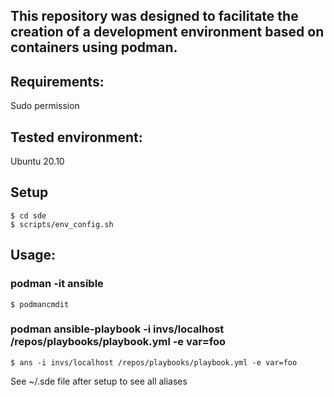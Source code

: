 
## This repository was designed to facilitate the creation of a development environment based on containers using podman.

## Requirements:

Sudo permission

## Tested environment:

Ubuntu 20.10

## Setup
```
$ cd sde
$ scripts/env_config.sh
```
## Usage:

### podman -it ansible
```
$ podmancmdit
```

### podman ansible-playbook -i invs/localhost /repos/playbooks/playbook.yml -e var=foo
```
$ ans -i invs/localhost /repos/playbooks/playbook.yml -e var=foo
```
See ~/.sde file after setup to see all aliases
